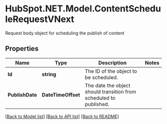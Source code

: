 # HubSpot.NET.Model.ContentScheduleRequestVNext
Request body object for scheduling the publish of content

## Properties

Name | Type | Description | Notes
------------ | ------------- | ------------- | -------------
**Id** | **string** | The ID of the object to be scheduled. | 
**PublishDate** | **DateTimeOffset** | The date the object should transition from scheduled to published. | 

[[Back to Model list]](../README.md#documentation-for-models) [[Back to API list]](../README.md#documentation-for-api-endpoints) [[Back to README]](../README.md)

